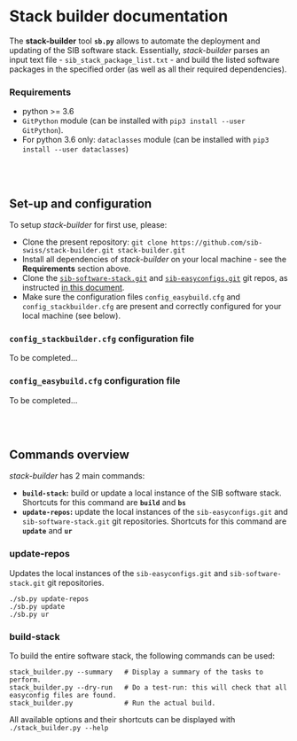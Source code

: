 # Stack builder documentation

The **stack-builder** tool **`sb.py`** allows to automate the deployment and updating of the SIB
software stack.
Essentially, *stack-builder* parses an input text file - `sib_stack_package_list.txt` - and build
the listed software packages in the specified order (as well as all their required dependencies).

### Requirements
* python >= 3.6
* `GitPython` module (can be installed with `pip3 install --user GitPython`).
* For python 3.6 only: `dataclasses` module (can be installed with `pip3 install --user dataclasses`)

<br>
<br>


## Set-up and configuration
To setup *stack-builder* for first use, please:
* Clone the present repository: `git clone https://github.com/sib-swiss/stack-builder.git stack-builder.git`
* Install all dependencies of *stack-builder* on your local machine - see the **Requirements**
  section above.
* Clone the [`sib-software-stack.git`](https://github.com/sib-swiss/sib-software-stack) and
  [`sib-easyconfigs.git`](https://github.com/sib-swiss/easybuild-easyconfigs) git repos, as
  instructed [in this document](https://github.com/sib-swiss/sib-software-stack#readme).
* Make sure the configuration files `config_easybuild.cfg` and `config_stackbuilder.cfg` are
  present and correctly configured for your local machine (see below).


### `config_stackbuilder.cfg` configuration file

To be completed...

### `config_easybuild.cfg` configuration file

To be completed...


<br>
<br>


## Commands overview
*stack-builder* has 2 main commands:
* **`build-stack`:** build or update a local instance of the SIB software stack. Shortcuts for this
  command are **`build`** and **`bs`**
* **`update-repos`:** update the local instances of the `sib-easyconfigs.git` and
  `sib-software-stack.git` git repositories. Shortcuts for this command are **`update`** and
  **`ur`**

### update-repos
Updates the local instances of the `sib-easyconfigs.git` and `sib-software-stack.git` git repositories.
```
./sb.py update-repos
./sb.py update
./sb.py ur
```


### build-stack
To build the entire software stack, the following commands can be used:
```
stack_builder.py --summary   # Display a summary of the tasks to perform.
stack_builder.py --dry-run   # Do a test-run: this will check that all easyconfig files are found.
stack_builder.py             # Run the actual build.
```

All available options and their shortcuts can be displayed with `./stack_builder.py --help`
